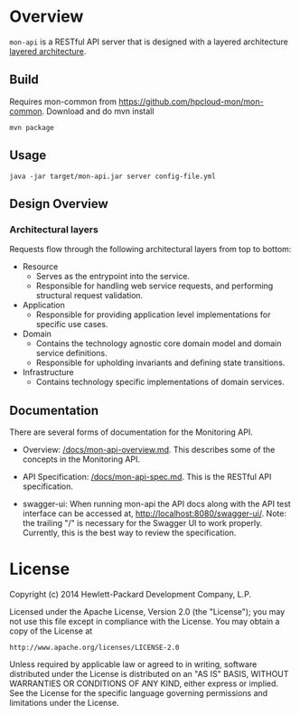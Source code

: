 # Overview

`mon-api` is a RESTful API server that is designed with a layered architecture [layered architecture](http://en.wikipedia.org/wiki/Multilayered_architecture).

## Build

Requires mon-common from https://github.com/hpcloud-mon/mon-common. Download and do mvn install

```
mvn package
```

## Usage

```
java -jar target/mon-api.jar server config-file.yml
```

## Design Overview

### Architectural layers

Requests flow through the following architectural layers from top to bottom:

* Resource
  * Serves as the entrypoint into the service. 
  * Responsible for handling web service requests, and performing structural request validation.
* Application
  * Responsible for providing application level implementations for specific use cases.
* Domain
  * Contains the technology agnostic core domain model and domain service definitions.
  * Responsible for upholding invariants and defining state transitions.
* Infrastructure
  * Contains technology specific implementations of domain services.
  
## Documentation

There are several forms of documentation for the Monitoring API.

* Overview: [/docs/mon-api-overview.md](/docs/mon-api-overview.md). This describes some of the concepts in the Monitoring API.

* API Specification: [/docs/mon-api-spec.md](/docs/mon-api-spec.md). This is the RESTful API specification.

* swagger-ui: When running mon-api the API docs along with the API test interface can be accessed at, [http://localhost:8080/swagger-ui/](http://localhost:8080/swagger-ui/). Note: the trailing "/" is necessary for the Swagger UI to work properly. Currently, this is the best way to review the specification.

# License

Copyright (c) 2014 Hewlett-Packard Development Company, L.P.

Licensed under the Apache License, Version 2.0 (the "License");
you may not use this file except in compliance with the License.
You may obtain a copy of the License at

    http://www.apache.org/licenses/LICENSE-2.0
    
Unless required by applicable law or agreed to in writing, software
distributed under the License is distributed on an "AS IS" BASIS,
WITHOUT WARRANTIES OR CONDITIONS OF ANY KIND, either express or
implied.
See the License for the specific language governing permissions and
limitations under the License.
